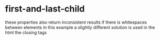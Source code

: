 # first-and-last-child
these properties also return inconsistent results if there is whitespaces between elements in this example  a slightly  different solution is used in the html the closing tags 
